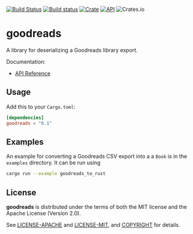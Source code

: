 [![Build Status](https://travis-ci.com/jaredforth/goodreads.svg?token=mH2pScYxqRkBEzpBQAu6&branch=main)](https://travis-ci.com/jaredforth/goodreads)
[![Build status](https://ci.appveyor.com/api/projects/status/w75cp0q4qr0hngf8?svg=true)](https://ci.appveyor.com/project/jaredforth/goodreads)
[![Crate](https://img.shields.io/crates/v/goodreads.svg)](https://crates.io/crates/goodreads)
[![API](https://docs.rs/goodreads/badge.svg)](https://docs.rs/goodreads)
![Crates.io](https://img.shields.io/crates/d/goodreads)

# goodreads

A library for deserializing a Goodreads library export.

Documentation:
-   [API Reference](https://docs.rs/goodreads)


## Usage

Add this to your `Cargo.toml`:

```toml
[dependencies]
goodreads = "0.1"
```

## Examples

An example for converting a Goodreads CSV export into a a `Book` is in the
`examples` directory. It can be run using 
```sh
cargo run --example goodreads_to_rust
```

## License

**goodreads** is distributed under the terms of both the MIT license and the
Apache License (Version 2.0).

See [LICENSE-APACHE](LICENSE-APACHE) and [LICENSE-MIT](LICENSE-MIT), and
[COPYRIGHT](COPYRIGHT) for details.
